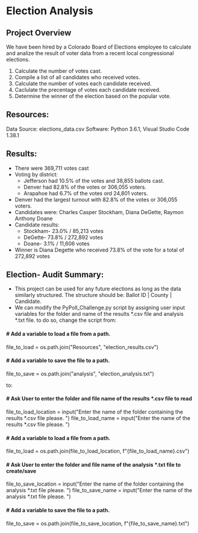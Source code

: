 # Election Analysis

## Project Overview

We have been hired by a Colorado Board of Elections employee to calculate and analize the result of voter data from a recent local congressional elections.

1. Calculate the number of votes cast.
2. Compile a list of all candidates who received votes.
3. Calculate the number of votes each candidate received.
4. Caclulate the precentage of votes each candidate received.
5. Determine the winner of the election based on the popular vote.

## Resources:

Data Source: elections_data.csv
Software: Python 3.6.1, Visual Studio Code 1.38.1

## Results:
* There were 369,711 votes cast
* Voting by district:
  * Jefferson had 10.5% of the votes and 38,855 ballots cast.
  * Denver had 82.8% of the votes or 306,055 voters.
  * Arapahoe had 6.7% of the votes ord 24,801 voters.
* Denver had the largest turnout with 82.8% of the votes or 306,055 voters.
* Candidates were: Charles Casper Stockham, Diana DeGette, Raymon Anthony Doane
* Candidate results:
  * Stockham- 23.0% / 85,213 votes
  * DeGette- 73.8% / 272,892 votes
  * Doane- 3.1% / 11,606 votes
* Winner is Diana Degette who received 73.8% of the vote for a total of 272,892 votes

## Election- Audit Summary:
* This project can be used for any future elections as long as the data similarly structured. The structure should be: Ballot ID | County | Candidate. 
* We can modify the PyPoll_Challenge.py script by assigning user input variables for the folder and name of the results *.csv file and analysis *.txt file. to do so, change the script from:
#### # Add a variable to load a file from a path.
file_to_load = os.path.join("Resources", "election_results.csv")
#### # Add a variable to save the file to a path.
file_to_save = os.path.join("analysis", "election_analysis.txt")

to:

#### # Ask User to enter the folder and file name of the results *.csv file to read
file_to_load_location = input("Enter the name of the folder containing the results *.csv file please.  ")
file_to_load_name = input("Enter the name of the results *.csv file please.  ")
#### # Add a variable to load a file from a path.
file_to_load = os.path.join(file_to_load_location, f"{file_to_load_name}.csv")

#### # Ask User to enter the folder and file name of the analysis *.txt file to create/save
file_to_save_location = input("Enter the name of the folder containing the analysis *.txt file please.  ")
file_to_save_name = input("Enter the name of the analysis *.txt file please.  ")
#### # Add a variable to save the file to a path.
file_to_save = os.path.join(file_to_save_location, f"{file_to_save_name}.txt")


